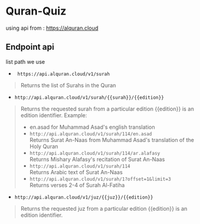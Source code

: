 # Quran-Quiz

using api from : https://alquran.cloud

## Endpoint api

list path we use

- ``` https://api.alquran.cloud/v1/surah```

> Returns the list of Surahs in the Quran

- ``` http://api.alquran.cloud/v1/surah/{{surah}}/{{edition}} ```

> Returns the requested surah from a particular edition
> {{edition}} is an edition identifier.
> Example:
> - en.asad for Muhammad Asad's english translation
> - ``` http://api.alquran.cloud/v1/surah/114/en.asad ```
> </br> Returns Surat An-Naas from Muhammad Asad's translation of the Holy Quran
> - ``` http://api.alquran.cloud/v1/surah/114/ar.alafasy ```
> </br>Returns Mishary Alafasy's recitation of Surat An-Naas
> - ``` http://api.alquran.cloud/v1/surah/114 ```
> </br>Returns Arabic text of Surat An-Naas
> - ``` http://api.alquran.cloud/v1/surah/1?offset=1&limit=3 ```
> </br>Returns verses 2-4 of Surah Al-Fatiha

- ``` http://api.alquran.cloud/v1/juz/{{juz}}/{{edition}} ```
> Returns the requested juz from a particular edition
{{edition}} is an edition identifier.